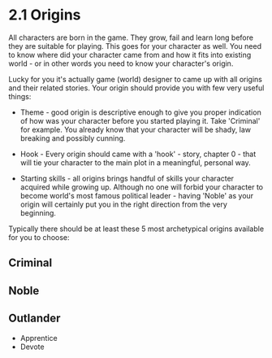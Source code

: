 # 2.1 Origins

All characters are born in the game. They grow, fail and learn long before they are suitable for playing. This goes for your character as well. You need to know where did your character came from and how it fits into existing world - or in other words you need to know your character's origin.

Lucky for you it's actually game (world) designer to came up with all origins and their related stories. Your origin should provide you with few very useful things:

- Theme - good origin is descriptive enough to give you proper indication of how was your character before you started playing it. Take 'Criminal' for example. You already know that your character will be shady, law breaking and possibly cunning.

- Hook - Every origin should came with a 'hook' - story, chapter 0 - that will tie your character to the main plot in a meaningful, personal way.

- Starting skills - all origins brings handful of skills your character acquired while growing up. Although no one will forbid your character to become world's most famous political leader - having 'Noble' as your origin will certainly put you in the right direction from the very beginning.

Typically there should be at least these 5 most archetypical origins available for you to choose:

## Criminal

## Noble

## Outlander


- Apprentice
- Devote
